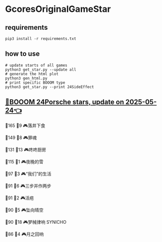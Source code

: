# GcoresOriginalGameStar

## requirements
```
pip3 install -r requirements.txt
```

## how to use
```
# update starts of all games
python3 get_star.py --update all
# generate the html plot
python3 gen_html.py
# print specific BOOOM type
python3 get_star.py --print 24SideEffect
```

## [🔗BOOOM 24Porsche stars, update on 2025-05-24👈](https://raw.githack.com/sichaozhang1112/GcoresOriginalGameStar/main/html/24Porsche.html) 
🌟165 👥9   🎮落井下食               

🌟149 👥8   🎮罪魂                 

🌟131 👥13  🎮咚咚厨房               

🌟115 👥1   🎮夜晚的雪               

🌟97  👥3   🎮“我们”的生活            

🌟91  👥6   🎮三步并作两步             

🌟91  👥2   🎮活疮                 

🌟90  👥5   🎮坠向晴空               

🌟90  👥18  🎮梦械律响 SYNICHO       

🌟86  👥4   🎮月之回响               

